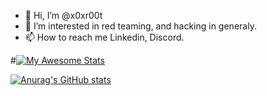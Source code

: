- 👋 Hi, I’m @x0xr00t
- 👀 I’m interested in red teaming, and hacking in generaly.
- 📫 How to reach me Linkedin, Discord.

#[![My Awesome Stats](https://awesome-github-stats.azurewebsites.net/user-stats/x0xr00t?cardType=level&theme=onedark)](https://git.io/awesome-stats-card)

<!---
x0xr00t/x0xr00t is a ✨ special ✨ repository because its `README.md` (this file) appears on your GitHub profile.
You can click the Preview link to take a look at your changes.
--->
[![Anurag's GitHub stats](https://github-readme-stats.vercel.app/api?username=x0xr00t)](https://github.com/x0xr00t/github-readme-stats)
